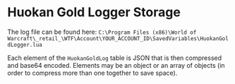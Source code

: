 # Huokan Gold Logger Storage

The log file can be found here: `C:\Program Files (x86)\World of Warcraft\_retail_\WTF\Account\YOUR_ACCOUNT_ID\SavedVariables\HuokanGoldLogger.lua`

Each element of the `HuokanGoldLog` table is JSON that is then compressed and base64 encoded. Elements may be an object or an array of objects (in order to compress more than one together to save space).
